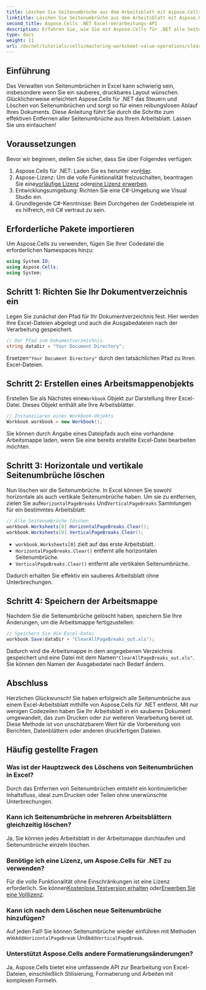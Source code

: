 ```yaml
---
title: Löschen Sie Seitenumbrüche aus dem Arbeitsblatt mit Aspose.Cells
linktitle: Löschen Sie Seitenumbrüche aus dem Arbeitsblatt mit Aspose.Cells
second_title: Aspose.Cells .NET Excel-Verarbeitungs-API
description: Erfahren Sie, wie Sie mit Aspose.Cells für .NET alle Seitenumbrüche in Ihren Excel-Arbeitsblättern effektiv löschen. Diese Schritt-für-Schritt-Anleitung vereinfacht den Vorgang.
type: docs
weight: 11
url: /de/net/tutorials/cells/mastering-worksheet-value-operations/clear-page-breaks/
---
```

## Einführung

Das Verwalten von Seitenumbrüchen in Excel kann schwierig sein, insbesondere wenn Sie ein sauberes, druckbares Layout wünschen. Glücklicherweise erleichtert Aspose.Cells für .NET das Steuern und Löschen von Seitenumbrüchen und sorgt so für einen reibungslosen Ablauf Ihres Dokuments. Diese Anleitung führt Sie durch die Schritte zum effektiven Entfernen aller Seitenumbrüche aus Ihrem Arbeitsblatt. Lassen Sie uns eintauchen!

## Voraussetzungen

Bevor wir beginnen, stellen Sie sicher, dass Sie über Folgendes verfügen:

1.  Aspose.Cells für .NET: Laden Sie es herunter von[Hier](https://releases.aspose.com/cells/net/).
2.  Aspose-Lizenz: Um die volle Funktionalität freizuschalten, beantragen Sie eine[vorläufige Lizenz](https://purchase.aspose.com/temporary-license/) oder[eine Lizenz erwerben](https://purchase.aspose.com/buy).
3. Entwicklungsumgebung: Richten Sie eine C#-Umgebung wie Visual Studio ein.
4. Grundlegende C#-Kenntnisse: Beim Durchgehen der Codebeispiele ist es hilfreich, mit C# vertraut zu sein.

## Erforderliche Pakete importieren

Um Aspose.Cells zu verwenden, fügen Sie Ihrer Codedatei die erforderlichen Namespaces hinzu:

```csharp
using System.IO;
using Aspose.Cells;
using System;
```

## Schritt 1: Richten Sie Ihr Dokumentverzeichnis ein

Legen Sie zunächst den Pfad für Ihr Dokumentverzeichnis fest. Hier werden Ihre Excel-Dateien abgelegt und auch die Ausgabedateien nach der Verarbeitung gespeichert.

```csharp
// Der Pfad zum Dokumentverzeichnis.
string dataDir = "Your Document Directory";
```

 Ersetzen`"Your Document Directory"` durch den tatsächlichen Pfad zu Ihren Excel-Dateien.

## Schritt 2: Erstellen eines Arbeitsmappenobjekts

 Erstellen Sie als Nächstes eine`Workbook` Objekt zur Darstellung Ihrer Excel-Datei. Dieses Objekt enthält alle Ihre Arbeitsblätter.

```csharp
// Instanziieren eines Workbook-Objekts
Workbook workbook = new Workbook();
```

Sie können durch Angabe eines Dateipfads auch eine vorhandene Arbeitsmappe laden, wenn Sie eine bereits erstellte Excel-Datei bearbeiten möchten.

## Schritt 3: Horizontale und vertikale Seitenumbrüche löschen

 Nun löschen wir die Seitenumbrüche. In Excel können Sie sowohl horizontale als auch vertikale Seitenumbrüche haben. Um sie zu entfernen, zielen Sie auf`HorizontalPageBreaks` Und`VerticalPageBreaks` Sammlungen für ein bestimmtes Arbeitsblatt:

```csharp
// Alle Seitenumbrüche löschen
workbook.Worksheets[0].HorizontalPageBreaks.Clear();
workbook.Worksheets[0].VerticalPageBreaks.Clear();
```

- `workbook.Worksheets[0]` zielt auf das erste Arbeitsblatt.
- `HorizontalPageBreaks.Clear()` entfernt alle horizontalen Seitenumbrüche.
- `VerticalPageBreaks.Clear()` entfernt alle vertikalen Seitenumbrüche.

Dadurch erhalten Sie effektiv ein sauberes Arbeitsblatt ohne Unterbrechungen.

## Schritt 4: Speichern der Arbeitsmappe

Nachdem Sie die Seitenumbrüche gelöscht haben, speichern Sie Ihre Änderungen, um die Arbeitsmappe fertigzustellen:

```csharp
// Speichern Sie die Excel-Datei
workbook.Save(dataDir + "ClearAllPageBreaks_out.xls");
```

 Dadurch wird die Arbeitsmappe in dem angegebenen Verzeichnis gespeichert und eine Datei mit dem Namen`"ClearAllPageBreaks_out.xls"`. Sie können den Namen der Ausgabedatei nach Bedarf ändern.

## Abschluss

Herzlichen Glückwunsch! Sie haben erfolgreich alle Seitenumbrüche aus einem Excel-Arbeitsblatt mithilfe von Aspose.Cells für .NET entfernt. Mit nur wenigen Codezeilen haben Sie Ihr Arbeitsblatt in ein sauberes Dokument umgewandelt, das zum Drucken oder zur weiteren Verarbeitung bereit ist. Diese Methode ist von unschätzbarem Wert für die Vorbereitung von Berichten, Datenblättern oder anderen druckfertigen Dateien.

## Häufig gestellte Fragen

### Was ist der Hauptzweck des Löschens von Seitenumbrüchen in Excel?  
Durch das Entfernen von Seitenumbrüchen entsteht ein kontinuierlicher Inhaltsfluss, ideal zum Drucken oder Teilen ohne unerwünschte Unterbrechungen.

### Kann ich Seitenumbrüche in mehreren Arbeitsblättern gleichzeitig löschen?  
Ja, Sie können jedes Arbeitsblatt in der Arbeitsmappe durchlaufen und Seitenumbrüche einzeln löschen.

### Benötige ich eine Lizenz, um Aspose.Cells für .NET zu verwenden?  
 Für die volle Funktionalität ohne Einschränkungen ist eine Lizenz erforderlich. Sie können[Kostenlose Testversion erhalten](https://releases.aspose.com/) oder[Erwerben Sie eine Volllizenz](https://purchase.aspose.com/buy).

### Kann ich nach dem Löschen neue Seitenumbrüche hinzufügen?  
 Auf jeden Fall! Sie können Seitenumbrüche wieder einführen mit Methoden wie`AddHorizontalPageBreak` Und`AddVerticalPageBreak`.

### Unterstützt Aspose.Cells andere Formatierungsänderungen?  
Ja, Aspose.Cells bietet eine umfassende API zur Bearbeitung von Excel-Dateien, einschließlich Stilisierung, Formatierung und Arbeiten mit komplexen Formeln.